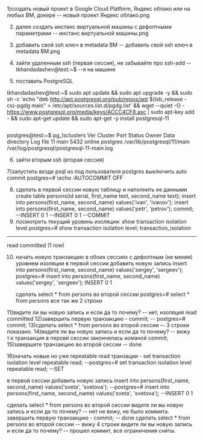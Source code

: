 1)создать новый проект в Google Cloud Platform, Яндекс облако или на любых ВМ, докере
 -- новый проект Яндекс облако.png

2) далее создать инстанс виртуальной машины с дефолтными параметрами
 -- инстанс виртуальной машины.png
 
3) добавить свой ssh ключ в metadata ВМ
 -- добавить свой ssh ключ в metadata ВМ.png
 
4) зайти удаленным ssh (первая сессия), не забывайте про ssh-add
 -- tkhandadashev@test:~$ --я на машине

5) поставить PostgreSQL

tkhandadashev@test:~$ sudo apt update && sudo apt upgrade -y && sudo sh -c 'echo "deb http://apt.postgresql.org/pub/repos/apt $(lsb_release -cs)-pgdg main" > /etc/apt/sources.list.d/pgdg.list' && wget --quiet -O - https://www.postgresql.org/media/keys/ACCC4CF8.asc | sudo apt-key add - && sudo apt-get update && sudo apt-get -y install postgresql-11
~~~~
~~~~
postgres@test:~$ pg_lsclusters
Ver Cluster Port Status Owner    Data directory              Log file
11  main    5432 online postgres /var/lib/postgresql/11/main /var/log/postgresql/postgresql-11-main.log

6) зайти вторым ssh (вторая сессия)

7)запустить везде psql из под пользователя postgres
  выключить auto commit
  postgres=# \echo :AUTOCOMMIT
  OFF
  
8) сделать в первой сессии новую таблицу и наполнить ее данными create table persons(id serial, first_name text, second_name text); insert into persons(first_name, second_name) values('ivan', 'ivanov'); insert into persons(first_name, second_name) values('petr', 'petrov'); commit;
--INSERT 0 1
--INSERT 0 1
--COMMIT
9) посмотреть текущий уровень изоляции: show transaction isolation level
 postgres=# show transaction isolation level;
 transaction_isolation
-----------------------
 read committed
(1 row)

10) начать новую транзакцию в обоих сессиях с дефолтным (не меняя) уровнем изоляции
       в первой сессии добавить новую запись insert into persons(first_name, second_name) values('sergey', 'sergeev');
		postgres=# insert into persons(first_name, second_name) values('sergey', 'sergeev');
		INSERT 0 1

	сделать select * from persons во второй сессии
		postgres=# select * from persons
		все так же 2 строки
		
11)видите ли вы новую запись и если да то почему? -- нет, изоляция read committed
12)завершить первую транзакцию - commit; -- postgres=# commit;
13)сделать select * from persons во второй сессии -- 3 строки показано.
14)видите ли вы новую запись и если да то почему? -- вижу т.к транзакция в перовй сессии закончелась команой  commit;
15)завершите транзакцию во второй сессии -- done

16)начать новые но уже repeatable read транзации - set transaction isolation level repeatable read;
--postgres=# set transaction isolation level repeatable read;
--SET

в первой сессии добавить новую запись insert into persons(first_name, second_name) values('sveta', 'svetova');
--postgres=# insert into persons(first_name, second_name) values('sveta', 'svetova');
--INSERT 0 1

 сделать select * from persons во второй сессии
 видите ли вы новую запись и если да то почему? -- нет не вижу, не было коммита.
 завершить первую транзакцию - commit; -- done
 сделать select * from persons во второй сессии -- вижу 4 строки
 видите ли вы новую запись и если да то почему? -- прошел коммит, все ограничения сняты.
